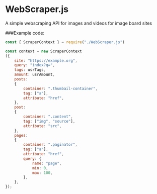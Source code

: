 # WebScraper.js
A simple webscraping API for images and videos for image board sites

###Example code: 
```js
const { ScraperContext } = require("./WebScraper.js")

const context = new ScraperContext
({
    site: "https://example.org",
    query: "index?q=",
    tags: usrTags,
	amount: usrAmount,
    posts: 
    {
        container: ".thumbail-container",
        tag: ["a"],
        attribute: "href",
    },  
    post: 
    {
        container: ".content",
        tag: ["img", "source"],
        attribute: "src",
    },
    pages: 
    {
        container: ".paginator",
        tag: ["a"],
        attribute: "href",
        query: {
            name: "page",
            min: 0,
            max: 100,
        },
    },
});
```